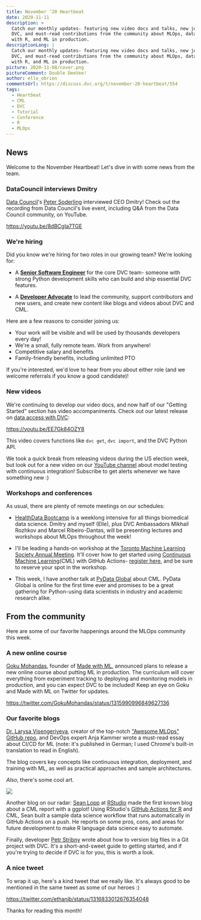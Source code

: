 ```yaml
---
title: November ’20 Heartbeat
date: 2020-11-11
description: >
  Catch our monthly updates- featuring new video docs and talks, new jobs at
  DVC, and must-read contributions from the community about MLOps, data science
  with R, and ML in production.
descriptionLong: |
  Catch our monthly updates- featuring new video docs and talks, new jobs at
  DVC, and must-read contributions from the community about MLOps, data science
  with R, and ML in production.
picture: 2020-11-08/cover.png
pictureComment: Double DeeVee!
author: elle_obrien
commentsUrl: https://discuss.dvc.org/t/november-20-heartbeat/554
tags:
  - Heartbeat
  - CML
  - DVC
  - Tutorial
  - Conference
  - R
  - MLOps
---
```


## News

Welcome to the November Heartbeat! Let's dive in with some news from the team.

### DataCouncil interviews Dmitry

[Data Council](https://twitter.com/DataCouncilAI)'s
[Peter Soderling](https://twitter.com/petesoder?lang=en) interviewed CEO Dmitry!
Check out the recording from Data Council's live event, including Q&A from the
Data Council community, on YouTube.

https://youtu.be/8dBCgIa7TGE

### We're hiring

Did you know we're hiring for two roles in our growing team? We're looking for:

- A
  [**Senior Software Engineer**](https://weworkremotely.com/remote-jobs/iterative-senior-software-engineer-open-source-dev-tools-3)
  for the core DVC team- someone with strong Python development skills who can
  build and ship essential DVC features.

- A
  [**Developer Advocate**](https://weworkremotely.com/remote-jobs/iterative-developer-advocate)
  to lead the community, support contributors and new users, and create new
  content like blogs and videos about DVC and CML.

Here are a few reasons to consider joining us:

- Your work will be visible and will be used by thousands developers every day!
- We're a small, fully remote team. Work from anywhere!
- Competitive salary and benefits
- Family-friendly benefits, including unlimited PTO

If you're interested, we'd love to hear from you about either role (and we
welcome referrals if you know a good candidate)!

### New videos

We're continuing to develop our video docs, and now half of our "Getting
Started" section has video accompaniments. Check out our latest release on
[data access with DVC](/doc/start/data-and-model-access):

https://youtu.be/EE7Gk84OZY8

This video covers functions like `dvc get`, `dvc import`, and the DVC Python
API.

We took a quick break from releasing videos during the US election week, but
look out for a new video on our
[YouTube channel](https://www.youtube.com/channel/UC37rp97Go-xIX3aNFVHhXfQ)
about model testing with continuous integration! Subscribe to get alerts
whenever we have something new :)

### Workshops and conferences

As usual, there are plenty of remote meetings on our schedules:

- [HealthData Bootcamp](http://www.bootcamp.dadosesaude.com/) is a weeklong
  intensive for all things biomedical data science. Dmitry and myself (Elle),
  plus DVC Ambassadors Mikhail Rozhkov and Marcel Ribeiro-Dantas, will be
  presenting lectures and workshops about MLOps throughout the week!

- I'll be leading a hands-on workshop at the
  [Toronto Machine Learning Society Annual Meeting](https://torontomachinelearning.com/).
  It'll cover how to get started using
  [Continuous Machine Learning](https://cml.dev)(CML) with GitHub Actions-
  [register here](https://torontomachinelearning.com/), and be sure to reserve
  your spot in the workshop.

- This week, I have another talk at [PyData Global](https://global.pydata.org/)
  about CML. PyData Global is online for the first time ever and promises to be
  a great gathering for Python-using data scientists in industry and academic
  research alike.

## From the community

Here are some of our favorite happenings around the MLOps community this week.

### A new online course

[Goku Mohandas](https://twitter.com/GokuMohandas), founder of
[Made with ML](https://twitter.com/madewithml), announced plans to release a new
online course about putting ML in production. The curriculum will cover
everything from experiment tracking to deploying and monitoring models in
production, and you can expect DVC to be included! Keep an eye on Goku and Made
with ML on Twitter for updates.

https://twitter.com/GokuMohandas/status/1315990996849627136

### Our favorite blogs

[Dr. Larysa Visengeriyeva](https://twitter.com/visenger), creator of the
top-notch
["Awesome MLOps" GitHub repo](https://github.com/visenger/awesome-mlops), and
DevOps expert Anja Kammer wrote a must-read essay about CI/CD for ML (note: it's
published in German; I used Chrome's built-in translation to read in English).

The blog covers key concepts like continuous integration, deployment, and
training with ML, as well as practical approaches and sample architectures.

<external-link
href="https://www.innoq.com/de/articles/2020/10/mlops-operations-fuer-machine-learning/"
title="MLOps: You Train It, You Run It!"
description="CI / CD & Operations for machine learning"
link="innoq.com"
image="/uploads/images/2020-11-08/innoq.png"/>

_Also_, there's some cool art.

![](/uploads/images/2020-11-08/mlops_diagram.png)

Another blog on our radar: [Sean Lopp](https://twitter.com/lopp_sean) at
[RStudio](https://twitter.com/rstudio) made the first known blog about a CML
report with a ggplot! Using RStudio's
[GitHub Actions for R](https://github.com/r-lib/actions) and CML, Sean built a
sample data science workflow that runs automatically in GitHub Actions on a
push. He reports on some pros, cons, and areas for future development to make R
language data science easy to automate.

<external-link
href="https://loppsided.blog/posts/2020-10-26-tidymodels-dvc-mashup/"
title="Tidymodels DVC Mashup"
description="Using Github Actions and Data Version Control for ModelOps in R"
link="loppsided.blog"
image="/uploads/images/2020-11-08/sean_lopp.jpg"/>

Finally, developer [Petr Stribny](https://twitter.com/stribny) wrote about how
to version big files in a Git project with DVC. It's a short-and-sweet guide to
getting started, and if you're trying to decide if DVC is for you, this is worth
a look.

<external-link
href="https://stribny.name/blog/2020/10/versioning-large-files-in-git-with-dvc/"
title="Versioning large files in git with DVC"
description="Software development and beyond"
link="stribny.name"
image="/uploads/images/2020-11-08/petr.jpg"/>

### A nice tweet

To wrap it up, here's a kind tweet that we really like. It's always good to be
mentioned in the same tweet as some of our heroes :)

https://twitter.com/ethanjb/status/1316833012676354048

Thanks for reading this month!
